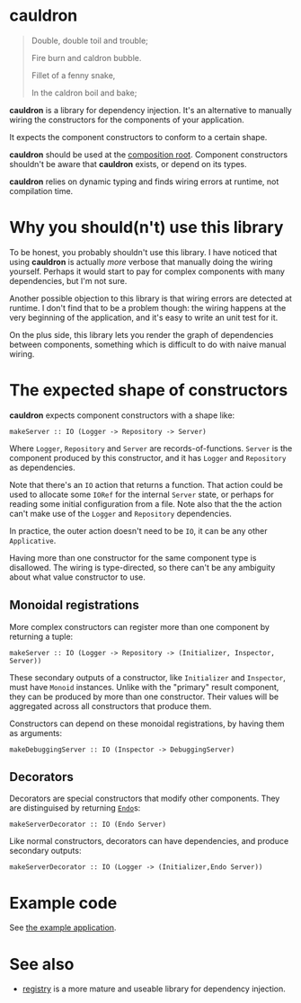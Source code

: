 # cauldron

> Double, double toil and trouble;
>
> Fire burn and caldron bubble.
>
> Fillet of a fenny snake,
>
> In the caldron boil and bake;

**cauldron** is a library for dependency injection. It's an alternative to manually wiring the constructors for the components of your application. 

It expects the component constructors to conform to a certain shape.

**cauldron** should be used at the [composition root](https://stackoverflow.com/questions/6277771/what-is-a-composition-root-in-the-context-of-dependency-injection). Component constructors shouldn't be aware that **cauldron** exists, or depend on its types.

**cauldron** relies on dynamic typing and finds wiring errors at runtime, not compilation time.

# Why you should(n't) use this library

To be honest, you probably shouldn't use this library. I have noticed that using
**cauldron** is actually *more* verbose that manually doing the wiring yourself.
Perhaps it would start to pay for complex components with many dependencies, but
I'm not sure.

Another possible objection to this library is that wiring errors are detected at
runtime. I don't find that to be a problem though: the wiring happens at the
very beginning of the application, and it's easy to write an unit test for it.

On the plus side, this library lets you render the graph of dependencies between
components, something which is difficult to do with naive manual wiring.

# The expected shape of constructors

**cauldron** expects component constructors with a shape like:

```
makeServer :: IO (Logger -> Repository -> Server)
```

Where `Logger`, `Repository` and `Server` are records-of-functions. `Server` is
the component produced by this constructor, and it has `Logger` and `Repository`
as dependencies.

Note that there's an `IO` action that returns a function. That action could be
used to allocate some `IORef` for the internal `Server` state, or perhaps for
reading some initial configuration from a file. Note also that the the action
can't make use of the `Logger` and `Repository` dependencies.

In practice, the outer action doesn't need to be `IO`, it can be any other
`Applicative`.

Having more than one constructor for the same component type is disallowed. The
wiring is type-directed, so there can't be any ambiguity about what value
constructor to use.

## Monoidal registrations

More complex constructors can register more than one component by returning a tuple:

```
makeServer :: IO (Logger -> Repository -> (Initializer, Inspector, Server))
```

These secondary outputs of a constructor, like `Initializer` and `Inspector`,
must have `Monoid` instances. Unlike with the "primary" result component, they
can be produced by more than one constructor. Their values will be aggregated
across all constructors that produce them.

Constructors can depend on these monoidal registrations, by having them as
arguments:

```
makeDebuggingServer :: IO (Inspector -> DebuggingServer)
```

## Decorators

Decorators are special constructors that modify other components. They are
distinguised by returning [`Endo`](https://hackage.haskell.org/package/base-4.19.0.0/docs/Data-Monoid.html#t:Endo)s:

```
makeServerDecorator :: IO (Endo Server)
```

Like normal constructors, decorators can have dependencies, and produce secondary outputs:

```
makeServerDecorator :: IO (Logger -> (Initializer,Endo Server))
```
# Example code

See [the example application](/app/Main.hs).

# See also

- [registry](https://hackage.haskell.org/package/registry) is a more mature and useable library for dependency injection.